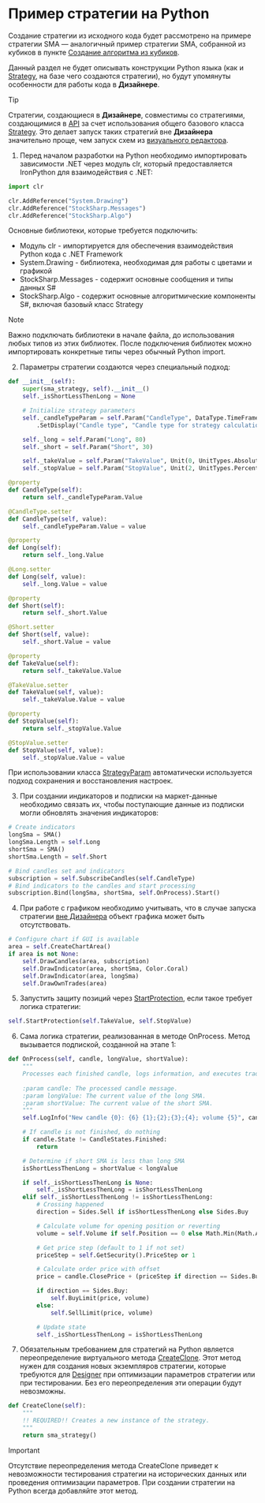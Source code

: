# Пример стратегии на Python

Создание стратегии из исходного кода будет рассмотрено на примере стратегии SMA — аналогичный пример стратегии SMA, собранной из кубиков в пункте [Создание алгоритма из кубиков](../../using_visual_designer/first_strategy.md).

Данный раздел не будет описывать конструкции Python языка (как и [Strategy](../../../../api/strategies.md), на базе чего создаются стратегии), но будут упомянуты особенности для работы кода в **Дизайнере**.

> [!TIP]
> Стратегии, создающиеся в **Дизайнере**, совместимы со стратегиями, создающимися в [API](../../../../api.md) за счет использования общего базового класса [Strategy](../../../../api/strategies.md). Это делает запуск таких стратегий вне **Дизайнера** значительно проще, чем запуск схем из [визуального редактора](../../../live_execution/running_strategies_outside_of_designer.md).

1. Перед началом разработки на Python необходимо импортировать зависимости .NET через модуль clr, который предоставляется IronPython для взаимодействия с .NET:

```python
import clr

clr.AddReference("System.Drawing")
clr.AddReference("StockSharp.Messages")
clr.AddReference("StockSharp.Algo")
```

Основные библиотеки, которые требуется подключить:

- Модуль clr - импортируется для обеспечения взаимодействия Python кода с .NET Framework
- System.Drawing - библиотека, необходимая для работы с цветами и графикой
- StockSharp.Messages - содержит основные сообщения и типы данных S#
- StockSharp.Algo - содержит основные алгоритмические компоненты S#, включая базовый класс Strategy

> [!NOTE]
> Важно подключать библиотеки в начале файла, до использования любых типов из этих библиотек. После подключения библиотек можно импортировать конкретные типы через обычный Python import.

2. Параметры стратегии создаются через специальный подход:

```python
def __init__(self):
	super(sma_strategy, self).__init__()
	self._isShortLessThenLong = None

	# Initialize strategy parameters
	self._candleTypeParam = self.Param("CandleType", DataType.TimeFrame(TimeSpan.FromMinutes(1))) \
		.SetDisplay("Candle type", "Candle type for strategy calculation.", "General")

	self._long = self.Param("Long", 80)
	self._short = self.Param("Short", 30)

	self._takeValue = self.Param("TakeValue", Unit(0, UnitTypes.Absolute))
	self._stopValue = self.Param("StopValue", Unit(2, UnitTypes.Percent))

@property
def CandleType(self):
	return self._candleTypeParam.Value

@CandleType.setter
def CandleType(self, value):
	self._candleTypeParam.Value = value

@property
def Long(self):
	return self._long.Value

@Long.setter
def Long(self, value):
	self._long.Value = value

@property
def Short(self):
	return self._short.Value

@Short.setter
def Short(self, value):
	self._short.Value = value

@property
def TakeValue(self):
	return self._takeValue.Value

@TakeValue.setter
def TakeValue(self, value):
	self._takeValue.Value = value

@property
def StopValue(self):
	return self._stopValue.Value

@StopValue.setter
def StopValue(self, value):
	self._stopValue.Value = value
```

При использовании класса [StrategyParam](xref:StockSharp.Algo.Strategies.StrategyParam`1) автоматически используется подход сохранения и восстановления настроек.

3. При создании индикаторов и подписки на маркет-данные необходимо связать их, чтобы поступающие данные из подписки могли обновлять значения индикаторов:

```python
# Create indicators
longSma = SMA()
longSma.Length = self.Long
shortSma = SMA()
shortSma.Length = self.Short

# Bind candles set and indicators
subscription = self.SubscribeCandles(self.CandleType)
# Bind indicators to the candles and start processing
subscription.Bind(longSma, shortSma, self.OnProcess).Start()
```

4. При работе с графиком необходимо учитывать, что в случае запуска стратегии [вне Дизайнера](../../../live_execution/running_strategies_outside_of_designer.md) объект графика может быть отсутствовать.

```python
# Configure chart if GUI is available
area = self.CreateChartArea()
if area is not None:
	self.DrawCandles(area, subscription)
	self.DrawIndicator(area, shortSma, Color.Coral)
	self.DrawIndicator(area, longSma)
	self.DrawOwnTrades(area)
```

5. Запустить защиту позиций через [StartProtection](xref:StockSharp.Algo.Strategies.Strategy.StartProtection(StockSharp.Messages.Unit,StockSharp.Messages.Unit,System.Boolean,System.Nullable{System.TimeSpan},System.Nullable{System.TimeSpan},System.Boolean)), если такое требует логика стратегии:

```python
self.StartProtection(self.TakeValue, self.StopValue)
```

6. Сама логика стратегии, реализованная в методе OnProcess. Метод вызывается подпиской, созданной на этапе 1:

```python
def OnProcess(self, candle, longValue, shortValue):
	"""
	Processes each finished candle, logs information, and executes trading logic on SMA crossing.
	
	:param candle: The processed candle message.
	:param longValue: The current value of the long SMA.
	:param shortValue: The current value of the short SMA.
	"""
	self.LogInfo("New candle {0}: {6} {1};{2};{3};{4}; volume {5}", candle.OpenTime, candle.OpenPrice, candle.HighPrice, candle.LowPrice, candle.ClosePrice, candle.TotalVolume, candle.SecurityId)

	# If candle is not finished, do nothing
	if candle.State != CandleStates.Finished:
		return

	# Determine if short SMA is less than long SMA
	isShortLessThenLong = shortValue < longValue

	if self._isShortLessThenLong is None:
		self._isShortLessThenLong = isShortLessThenLong
	elif self._isShortLessThenLong != isShortLessThenLong:
		# Crossing happened
		direction = Sides.Sell if isShortLessThenLong else Sides.Buy

		# Calculate volume for opening position or reverting
		volume = self.Volume if self.Position == 0 else Math.Min(Math.Abs(self.Position), self.Volume) * 2

		# Get price step (default to 1 if not set)
		priceStep = self.GetSecurity().PriceStep or 1

		# Calculate order price with offset
		price = candle.ClosePrice + (priceStep if direction == Sides.Buy else -priceStep)

		if direction == Sides.Buy:
			self.BuyLimit(price, volume)
		else:
			self.SellLimit(price, volume)

		# Update state
		self._isShortLessThenLong = isShortLessThenLong
```

7. Обязательным требованием для стратегий на Python является переопределение виртуального метода [CreateClone](xref:StockSharp.Algo.Strategies.Strategy.CreateClone). Этот метод нужен для создания новых экземпляров стратегии, которые требуются для [Designer](../../../../designer.md) при оптимизации параметров стратегии или при тестировании. Без его переопределения эти операции будут невозможны.

```python
def CreateClone(self):
	"""
	!! REQUIRED!! Creates a new instance of the strategy.
	"""
	return sma_strategy()
```

> [!IMPORTANT]
> Отсутствие переопределения метода CreateClone приведет к невозможности тестирования стратегии на исторических данных или проведения оптимизации параметров. При создании стратегии на Python всегда добавляйте этот метод.